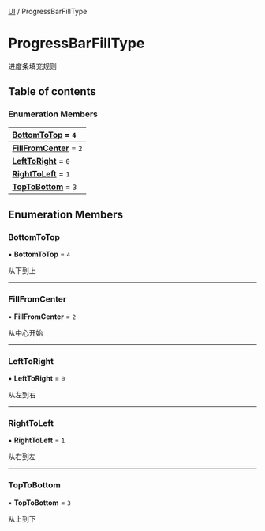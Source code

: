 [UI](../groups/UI.UI.md) / ProgressBarFillType

# ProgressBarFillType <Badge type="tip" text="Enumeration" /> <Score text="ProgressBarFillType" />

进度条填充规则

## Table of contents

### Enumeration Members <Score text="Enumeration" /> 
| **[BottomToTop](mw.ProgressBarFillType.md#bottomtotop)** = ``4``  |
| :----- |
| **[FillFromCenter](mw.ProgressBarFillType.md#fillfromcenter)** = ``2`` |
| **[LeftToRight](mw.ProgressBarFillType.md#lefttoright)** = ``0`` |
| **[RightToLeft](mw.ProgressBarFillType.md#righttoleft)** = ``1`` |
| **[TopToBottom](mw.ProgressBarFillType.md#toptobottom)** = ``3`` |

## Enumeration Members

### BottomToTop <Score text="BottomToTop" /> 

• **BottomToTop** = ``4``

从下到上

___

### FillFromCenter <Score text="FillFromCenter" /> 

• **FillFromCenter** = ``2``

从中心开始

___

### LeftToRight <Score text="LeftToRight" /> 

• **LeftToRight** = ``0``

从左到右

___

### RightToLeft <Score text="RightToLeft" /> 

• **RightToLeft** = ``1``

从右到左

___

### TopToBottom <Score text="TopToBottom" /> 

• **TopToBottom** = ``3``

从上到下
